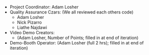 - Project Coordinator: Adam Losher
- Quality Assurance Czars: (We all reviewed each others code)
  - Adam Losher
  - Nick Pizarro
  - Liathe Najdawi
- Video Demo Creators:
  - (Adam Losher, Number of Points; filled in at end of iteration)
- Demo-Booth Operator: (Adam Losher (full 2 hrs); filled in at end of iteration)
